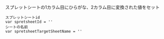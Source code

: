 スプレットシートの1カラム目にひらがな、2カラム目に変換された値をセット

```
スプレットシートid
var spretsheetId = ''
シートの名前
var spretsheetTargetSheetName = ''
```
